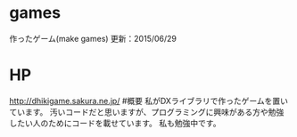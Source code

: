 # games
作ったゲーム(make games)
更新：2015/06/29
# HP
http://dhikigame.sakura.ne.jp/
#概要
私がDXライブラリで作ったゲームを置いています。
汚いコードだと思いますが、プログラミングに興味がある方や勉強したい人のためにコードを載せています。
私も勉強中です。


